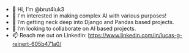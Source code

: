 - 👋 Hi, I’m @brut4luk3
- 👀 I'm interested in making complex AI with various purposes!
- 🌱 I’m getting neck deep into Django and Pandas based projects.
- 💞️ I’m looking to collaborate on AI based projects.
- 📫 Reach me out on Linkedin: https://www.linkedin.com/in/lucas-g-reinert-605b471a0/
